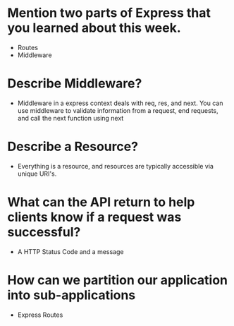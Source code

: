 # Mention two parts of Express that you learned about this week.

- Routes
- Middleware

# Describe Middleware?

- Middleware in a express context deals with req, res, and next. You can use middleware to validate information from a request, end requests, and call the next function using next

# Describe a Resource?

- Everything is a resource, and resources are typically accessible via unique URI's.

# What can the API return to help clients know if a request was successful?

- A HTTP Status Code and a message

# How can we partition our application into sub-applications

- Express Routes
